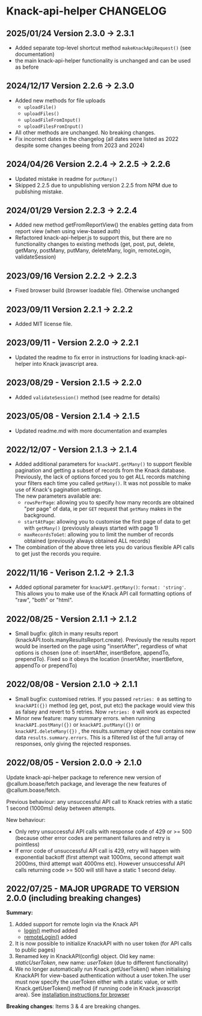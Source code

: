 # Knack-api-helper CHANGELOG

## 2025/01/24 Version 2.3.0 -> 2.3.1
* Added separate top-level shortcut method `makeKnackApiRequest()` (see documentation)
* the main knack-api-helper functionality is unchanged and can be used as before

## 2024/12/17 Version 2.2.6 -> 2.3.0
* Added new methods for file uploads
    * `uploadFile()`
    * `uploadFiles()`
    * `uploadFileFromInput()`
    * `uploadFilesFromInput()`
* All other methods are unchanged. No breaking changes.
* Fix incorrect dates in the changelog (all dates were listed as 2022 despite some changes beeing from 2023 and 2024)

## 2024/04/26 Version 2.2.4 -> 2.2.5 -> 2.2.6
* Updated mistake in readme for `putMany()`
* Skipped 2.2.5 due to unpublishing version 2.2.5 from NPM due to publishing mistake.

## 2024/01/29 Version 2.2.3 -> 2.2.4
* Added new method getFromReportView() the enables getting data from report view (when using view-based auth)
* Refactored knack-api-helper.js to support this, but there are no functionality changes to existing methods (get, post, put, delete, getMany, postMany, putMany, deleteMany, login, remoteLogin, validateSession)

## 2023/09/16 Version 2.2.2 -> 2.2.3
* Fixed browser build (browser loadable file). Otherwise unchanged

## 2023/09/11 Version 2.2.1 -> 2.2.2
* Added MIT license file.

## 2023/09/11 - Version 2.2.0 -> 2.2.1
* Updated the readme to fix error in instructions for loading knack-api-helper into Knack javascript area.

## 2023/08/29 - Version 2.1.5 -> 2.2.0
* Added `validateSession()` method (see readme for details)

## 2023/05/08 - Version 2.1.4 -> 2.1.5
* Updated readme.md with more documentation and examples

## 2022/12/07 - Version 2.1.3 -> 2.1.4

* Added additional parameters for ```knackAPI.getMany()``` to support flexible pagination and getting a subset of records from the Knack database. Previously, the lack of options forced you to get ALL records matching your filters each time you called ```getMany()```. It was not possible to make use of Knack's pagination settings.<br>The new parameters available are:
    * ```rowsPerPage```: allowing you to specify how many records are obtained "per page" of data, ie per ```GET``` request that ```getMany``` makes in the background.
    * ```startAtPage```: allowing you to customise the first page of data to get with ```getMany()``` (previously always started with page 1)
    * ```maxRecordsToGet```: allowing you to limit the number of records obtained (previously always obtained ALL records)
* The combination of the above three lets you do various flexible API calls to get just the records you require.

## 2022/11/16 - Verison 2.1.2 -> 2.1.3

* Added optional parameter for ```knackAPI.getMany()```: ```format: 'string'```. This allows you to make use of the Knack API call formatting options of "raw", "both" or "html".

## 2022/08/25 - Version 2.1.1 -> 2.1.2

* Small bugfix: glitch in many results report (knackAPI.tools.manyResultsReport.create). Previously the results report would be inserted on the page using "insertAfter", regardless of what options is chosen (one of: insertAfter, insertBefore, appendTo, prependTo). Fixed so it obeys the location (insertAfter, insertBefore, appendTo or prependTo)

## 2022/08/08 - Version 2.1.0 -> 2.1.1

* Small bugfix: customised retries. If you passed ```retries: 0``` as setting to ```knackAPI({})``` method (eg get, post, put etc) the package would view this as falsey and revert to 5 retries. Now ```retries: 0``` will work as expected
* Minor new feature: many summary errors. when running ```knackAPI.postMany({})``` or ```knackAPI.putMany({})``` or ```knackAPI.deleteMany({})``` , the results.summary object now contains new data ```results.summary.errors```. This is a filtered list of the full array of responses, only giving the rejected responses.

## 2022/08/05 - Version 2.0.0 -> 2.1.0

Update knack-api-helper package to reference new version of @callum.boase/fetch package, and leverage the new features of @callum.boase/fetch.

Previous behaviour: any unsuccessful API call to Knack retries with a static 1 second (1000ms) delay between attempts.

New behaviour: 
* Only retry unsuccessful API calls with response code of 429 or >= 500 (because other error codes are permanent failures and retry is pointless)
* If error code of unsuccessful API call is 429, retry will happen with exponential backoff (first attempt wait 1000ms, second attempt wait 2000ms, third attempt wait 4000ms etc). However unsuccessful API calls returning code >= 500 will still have a static 1 second delay.

## 2022/07/25 - MAJOR UPGRADE TO VERSION 2.0.0 (including breaking changes)

**Summary:**
1. Added support for remote login via the Knack API
    * [login()](README.md#login) method added
    * [remoteLogin()](README.md#remoteLogin) added
2. It is now possible to initialize KnackAPI with no user token (for API calls to public pages)
3. Renamed key in KnackAPI(config) object. Old key name: *staticUserToken*, new name: *userToken* (due to different functionality)
4. We no longer automatically run Knack.getUserToken() when initialising KnackAPI for view-based authentication without a user token.The user must now specify the userToken either with a static value, or with Knack.getUserToken() method (if running code in Knack javascript area). See [installation instructions for browser](README.md#use-in-browser-or-knack-javascript-code-area)

**Breaking changes**: 
Items 3 & 4 are breaking changes.
